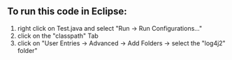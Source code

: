 To run this code in Eclipse:
---

1. right click on Test.java and select "Run -> Run Configurations..."
2. click on the "classpath" Tab
3. click on "User Entries -> Advanced -> Add Folders -> select the "log4j2" folder"

